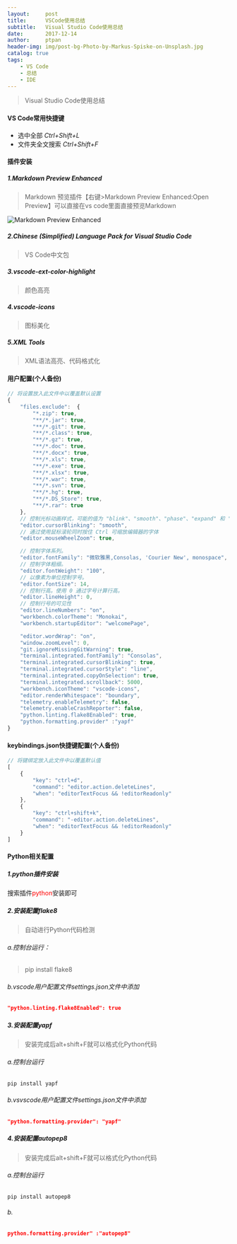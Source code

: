 ```yaml
---
layout:     post
title:      VSCode使用总结
subtitle:   Visual Studio Code使用总结
date:       2017-12-14
author:     ptpan
header-img: img/post-bg-Photo-by-Markus-Spiske-on-Unsplash.jpg
catalog: true
tags:
    - VS Code
    - 总结
    - IDE
---
```


>
> Visual Studio Code使用总结

#### **VS Code常用快捷键**
- 选中全部 *Ctrl+Shift+L*
- 文件夹全文搜索 *Ctrl+Shift+F*

#### **插件安装**

##### 1.Markdown Preview Enhanced

> Markdown 预览插件【右键>Markdown Preview Enhanced:Open Preview】可以直接在vs code里面直接预览Markdown

![Markdown Preview Enhanced](http://ptpan.top/img/post/demo-Markdown-Preview-Enhanced.png "Markdown Preview Enhanced")

##### 2.Chinese (Simplified) Language Pack for Visual Studio Code

> VS Code中文包

##### 3.vscode-ext-color-highlight

> 颜色高亮

##### 4.vscode-icons

> 图标美化

##### 5.XML Tools

> XML语法高亮、代码格式化

#### **用户配置(个人备份)**
```javascript
// 将设置放入此文件中以覆盖默认设置
{
    "files.exclude":  {
        "*.zip": true,
        "**/*.jar": true,
        "**/*.git": true,
        "**/*.class": true,
        "**/*.gz": true,
        "**/*.doc": true,
        "**/*.docx": true,
        "**/*.xls": true,
        "**/*.exe": true,
        "**/*.xlsx": true,
        "**/*.war": true,
        "**/*.svn": true,
        "**/*.hg": true,
        "**/*.DS_Store": true,
        "**/*.rar": true
    },
    // 控制光标动画样式，可能的值为 "blink"、"smooth"、"phase"、"expand" 和 "solid"
    "editor.cursorBlinking": "smooth",
    // 通过使用鼠标滚轮同时按住 Ctrl 可缩放编辑器的字体
    "editor.mouseWheelZoom": true,

    // 控制字体系列。
    "editor.fontFamily": "微软雅黑,Consolas, 'Courier New', monospace",
    // 控制字体粗细。
    "editor.fontWeight": "100",
    // 以像素为单位控制字号。
    "editor.fontSize": 14,
    // 控制行高。使用 0 通过字号计算行高。
    "editor.lineHeight": 0,
    // 控制行号的可见性
    "editor.lineNumbers": "on",
    "workbench.colorTheme": "Monokai",
    "workbench.startupEditor": "welcomePage",

    "editor.wordWrap": "on",
    "window.zoomLevel": 0,
    "git.ignoreMissingGitWarning": true,
    "terminal.integrated.fontFamily": "Consolas",
    "terminal.integrated.cursorBlinking": true,
    "terminal.integrated.cursorStyle": "line",
    "terminal.integrated.copyOnSelection": true,
    "terminal.integrated.scrollback": 5000,
    "workbench.iconTheme": "vscode-icons",
    "editor.renderWhitespace": "boundary",
    "telemetry.enableTelemetry": false,
    "telemetry.enableCrashReporter": false,
    "python.linting.flake8Enabled": true,
    "python.formatting.provider" :"yapf"
}
```

#### **keybindings.json快捷键配置**(个人备份)

```javascript
// 将键绑定放入此文件中以覆盖默认值
[
    {
        "key": "ctrl+d",
        "command": "editor.action.deleteLines",
        "when": "editorTextFocus && !editorReadonly"
    },
    {
        "key": "ctrl+shift+k",
        "command": "-editor.action.deleteLines",
        "when": "editorTextFocus && !editorReadonly"
    }
]
```

#### **Python相关配置**

##### 	1.python插件安装

搜索插件<font color="red">python</font>安装即可

##### 	2.安装配置flake8

> 自动进行Python代码检测

###### 		a.控制台运行：

> pip install flake8

###### b.vscode用户配置文件settings.json文件中添加

````json
"python.linting.flake8Enabled": true
````

##### 3.安装配置yapf

> 安装完成后alt+shift+F就可以格式化Python代码

###### a.控制台运行

````
pip install yapf
````

###### b.vsvscode用户配置文件settings.json文件中添加

````json
"python.formatting.provider": "yapf"
````

##### 4.安装配置autopep8

>安装完成后alt+shift+F就可以格式化Python代码

###### a.控制台运行

````
pip install autopep8
````

###### b.

````json
python.formatting.provider" :"autopep8"
````

